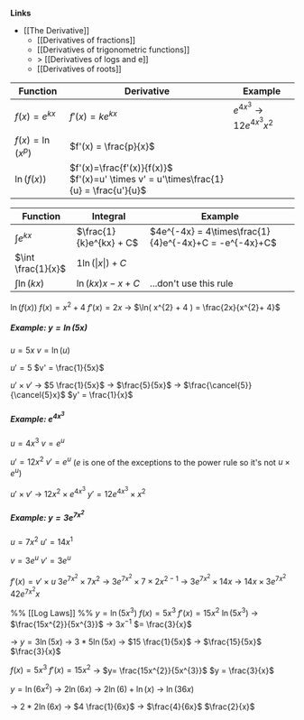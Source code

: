 **Links**
- [[The Derivative]] 
	- [[Derivatives of fractions]] 
	- [[Derivatives of trigonometric functions]] 
	- \> [[Derivatives of logs and e]] 
	- [[Derivatives of roots]] 

| Function            | Derivative                                                                              | Example                            |
| ------------------- | --------------------------------------------------------------------------------------- | ---------------------------------- |
| $f(x) = e^{kx}$     | $f'(x) = ke^{kx}$                                                                       | $e^{4x^{3}} \to 12e^{4x^{3}}x^{2}$ |
| $f(x) = \ln(x^{p})$ | $f'(x) = \frac{p}{x}$                                                                   |                                    |
| $\ln(f(x))$         | $f'(x)=\frac{f'(x)}{f(x)}$<br>$f'(x)=u' \times v' = u'\times\frac{1}{u} = \frac{u'}{u}$ |                                    |

| Function           | Integral                | Example                                               |
| ------------------ | ----------------------- | ----------------------------------------------------- |
| $\int e^{kx}$      | $\frac{1}{k}e^{kx} + C$ | $4e^{-4x} = 4\times\frac{1}{4}e^{-4x}+C = -e^{-4x}+C$ |
| $\int \frac{1}{x}$ | $1\ln(\|x\|) + C$       |                                                       |
| $\int \ln(kx)$     | $\ln(kx)x-x + C$        | ...don't use this rule                                |


$\ln( f(x) )$
$f(x)= x^{2} + 4$ 
$f'(x) = 2x$
-> $\ln( x^{2} + 4 ) = \frac{2x}{x^{2}+ 4}$

##### Example: $y=\ln(5x)$
$u = 5x$
$v = \ln(u)$

$u' = 5$
$v' = \frac{1}{5x}$

$u' \times v'$
-> $5 \frac{1}{5x}$
-> $\frac{5}{5x}$
-> $\frac{\cancel{5}}{\cancel{5}x}$
$y' = \frac{1}{x}$

##### Example: $e^{4x^{3}}$
$u = 4x^{3}$
$v = e^{u}$

$u' = 12x^{2}$
$v' = e^{u}$  ($e$ is one of the exceptions to the power rule so it's not $u\times e^{u}$)

$u' \times v'$
-> $12x^{2} \times e^{4x^{3}}$
$y' = 12e^{4x^{3}} \times x^{2}$

##### Example: $y=3e^{7x^{2}}$

$u = 7x^{2}$
$u' = 14x^{1}$

$v = 3e^{u}$
$v' = 3e^{u}$

$f'(x) = v' \times u$
$3e^{7x^{2}} \times 7x^{2}$
-> $3e^{7x^{2}} \times 7\times2x^{2-1}$
-> $3e^{7x^{2}} \times 14x$
-> $14x\times3e^{7x^{2}}$
$42e^{7x^{2}}x$



%% [[Log Laws]] %%
$y = \ln(5x^{3})$
$f(x)=5x^{3}$
$f'(x)=15x^{2}$
$\ln(5x^{3})$
-> $\frac{15x^{2}}{5x^{3}}$
-> $3x^{-1}$
$= \frac{3}{x}$

-> $y = 3\ln(5x)$
-> $3*5 \ln(5x)$
-> $15 \frac{1}{5x}$
-> $\frac{15}{5x}$
$\frac{3}{x}$


$f(x) = 5x^{3}$
$f'(x)=15x^{2}$
-> $y= \frac{15x^{2}}{5x^{3}}$
$y = \frac{3}{x}$


$y=\ln(6x^{2})$
-> $2 \ln(6x)$
-> $2 \ln(6) + \ln(x)$
-> $\ln(36x)$



-> $2*2 \ln(6x)$
-> $4 \frac{1}{6x}$
-> $\frac{4}{6x}$
$\frac{2}{x}$
